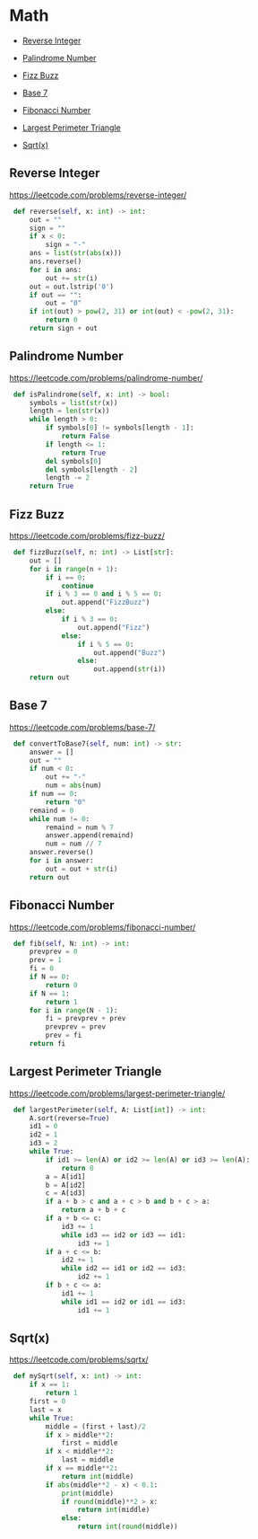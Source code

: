 
# Math


+ [Reverse Integer](#problems/reverse-integer)

+ [Palindrome Number](#problems/palindrome-number)

+ [Fizz Buzz](#problems/fizz-buzz)

+ [Base 7](#problems/base-7)

+ [Fibonacci Number](#problems/fibonacci-number)

+ [Largest Perimeter Triangle](#problems/largest-perimeter-triangle)

+ [Sqrt(x)](#problems/sqrtx)

## Reverse Integer

https://leetcode.com/problems/reverse-integer/

```python
 def reverse(self, x: int) -> int:
     out = ""
     sign = ""
     if x < 0:
         sign = "-"
     ans = list(str(abs(x)))
     ans.reverse()
     for i in ans:
         out += str(i)
     out = out.lstrip('0')
     if out == "":
         out = "0"
     if int(out) > pow(2, 31) or int(out) < -pow(2, 31):
         return 0
     return sign + out

```

## Palindrome Number

https://leetcode.com/problems/palindrome-number/

```python
 def isPalindrome(self, x: int) -> bool:
     symbols = list(str(x))
     length = len(str(x))
     while length > 0:
         if symbols[0] != symbols[length - 1]:
             return False
         if length <= 1:
             return True
         del symbols[0]
         del symbols[length - 2]
         length -= 2
     return True

```


## Fizz Buzz

https://leetcode.com/problems/fizz-buzz/

```python
 def fizzBuzz(self, n: int) -> List[str]:
     out = []
     for i in range(n + 1):
         if i == 0:
             continue
         if i % 3 == 0 and i % 5 == 0:
             out.append("FizzBuzz")
         else:
             if i % 3 == 0:
                 out.append("Fizz")
             else:
                 if i % 5 == 0:
                     out.append("Buzz")
                 else:
                     out.append(str(i))
     return out


```


## Base 7

https://leetcode.com/problems/base-7/

```python
 def convertToBase7(self, num: int) -> str:
     answer = []
     out = ""
     if num < 0:
         out += "-"
         num = abs(num)
     if num == 0:
         return "0"
     remaind = 0
     while num != 0:
         remaind = num % 7
         answer.append(remaind)
         num = num // 7
     answer.reverse()
     for i in answer:
         out = out + str(i)
     return out
```


## Fibonacci Number

https://leetcode.com/problems/fibonacci-number/

```python
 def fib(self, N: int) -> int:
     prevprev = 0
     prev = 1
     fi = 0
     if N == 0:
         return 0
     if N == 1:
         return 1
     for i in range(N - 1):
         fi = prevprev + prev
         prevprev = prev
         prev = fi
     return fi
```


## Largest Perimeter Triangle

https://leetcode.com/problems/largest-perimeter-triangle/

```python
 def largestPerimeter(self, A: List[int]) -> int:
     A.sort(reverse=True)
     id1 = 0
     id2 = 1
     id3 = 2
     while True:
         if id1 >= len(A) or id2 >= len(A) or id3 >= len(A):
             return 0
         a = A[id1]
         b = A[id2]
         c = A[id3]
         if a + b > c and a + c > b and b + c > a:
             return a + b + c
         if a + b <= c:
             id3 += 1
             while id3 == id2 or id3 == id1:
                 id3 += 1
         if a + c <= b:
             id2 += 1
             while id2 == id1 or id2 == id3:
                 id2 += 1
         if b + c <= a:
             id1 += 1
             while id1 == id2 or id1 == id3:
                 id1 += 1

```


## Sqrt(x)

https://leetcode.com/problems/sqrtx/

```python
 def mySqrt(self, x: int) -> int:
     if x == 1:
         return 1
     first = 0
     last = x
     while True:
         middle = (first + last)/2
         if x > middle**2:
             first = middle
         if x < middle**2:
             last = middle
         if x == middle**2:
             return int(middle)
         if abs(middle**2 - x) < 0.1:
             print(middle)
             if round(middle)**2 > x:
                 return int(middle)
             else:
                 return int(round(middle))

```

##
